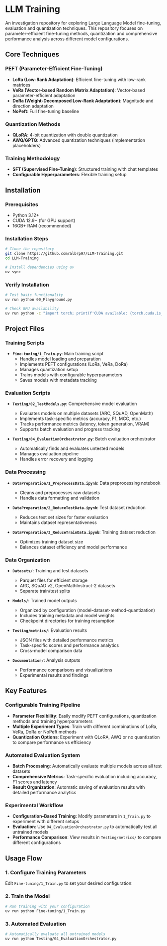 # LLM Training

An investigation repository for exploring Large Language Model fine-tuning, evaluation and quantization techniques. This repository focuses on parameter-efficient fine-tuning methods, quantization and comprehensive performance analysis across different model configurations.

## Core Techniques

### PEFT (Parameter-Efficient Fine-Tuning)
- **LoRa (Low-Rank Adaptation)**: Efficient fine-tuning with low-rank matrices
- **VeRa (Vector-based Random Matrix Adaptation)**: Vector-based parameter-efficient adaptation
- **DoRa (Weight-Decomposed Low-Rank Adaptation)**: Magnitude and direction adaptation
- **NoPeft**: Full fine-tuning baseline

### Quantization Methods
- **QLoRA**: 4-bit quantization with double quantization
- **AWQ/GPTQ**: Advanced quantization techniques (implementation placeholders)

### Training Methodology
- **SFT (Supervised Fine-Tuning)**: Structured training with chat templates
- **Configurable Hyperparameters**: Flexible training setup

## Installation

### Prerequisites
- Python 3.12+
- CUDA 12.9+ (for GPU support)
- 16GB+ RAM (recommended)

### Installation Steps

```bash
# Clone the repository
git clone https://github.com/albrp97/LLM-Training.git
cd LLM-Training

# Install dependencies using uv
uv sync
```

### Verify Installation
```bash
# Test basic functionality
uv run python 00_Playground.py

# Check GPU availability
uv run python -c "import torch; print(f'CUDA available: {torch.cuda.is_available()}')"
```

## Project Files

### Training Scripts
- **`Fine-tuning/1_Train.py`**: Main training script
  - Handles model loading and preparation
  - Implements PEFT configurations (LoRa, VeRa, DoRa)
  - Manages quantization setup
  - Trains models with configurable hyperparameters
  - Saves models with metadata tracking

### Evaluation Scripts
- **`Testing/02_TestModels.py`**: Comprehensive model evaluation
  - Evaluates models on multiple datasets (ARC, SQuAD, OpenMath)
  - Implements task-specific metrics (accuracy, F1, MCC, etc.)
  - Tracks performance metrics (latency, token generation, VRAM)
  - Supports batch evaluation and progress tracking

- **`Testing/04_EvaluationOrchestrator.py`**: Batch evaluation orchestrator
  - Automatically finds and evaluates untested models
  - Manages evaluation pipeline
  - Handles error recovery and logging

### Data Processing
- **`DataPreparation/1_PreprocessData.ipynb`**: Data preprocessing notebook
  - Cleans and preprocesses raw datasets
  - Handles data formatting and validation

- **`DataPreparation/2_ReduceTestData.ipynb`**: Test dataset reduction
  - Reduces test set sizes for faster evaluation
  - Maintains dataset representativeness

- **`DataPreparation/3_ReduceTrainData.ipynb`**: Training dataset reduction
  - Optimizes training dataset size
  - Balances dataset efficiency and model performance

### Data Organization
- **`Datasets/`**: Training and test datasets
  - Parquet files for efficient storage
  - ARC, SQuAD v2, OpenMathInstruct-2 datasets
  - Separate train/test splits

- **`Models/`**: Trained model outputs
  - Organized by configuration (model-dataset-method-quantization)
  - Includes training metadata and model weights
  - Checkpoint directories for training resumption

- **`Testing/metrics/`**: Evaluation results
  - JSON files with detailed performance metrics
  - Task-specific scores and performance analytics
  - Cross-model comparison data

- **`Documentation/`**: Analysis outputs
  - Performance comparisons and visualizations
  - Experimental results and findings

## Key Features

### Configurable Training Pipeline
- **Parameter Flexibility**: Easily modify PEFT configurations, quantization methods and training hyperparameters
- **Multiple Experiment Types**: Train with different combinations of LoRa, VeRa, DoRa or NoPeft methods
- **Quantization Options**: Experiment with QLoRA, AWQ or no quantization to compare performance vs efficiency

### Automated Evaluation System
- **Batch Processing**: Automatically evaluate multiple models across all test datasets
- **Comprehensive Metrics**: Task-specific evaluation including accuracy, F1 scores and latency
- **Result Organization**: Automatic saving of evaluation results with detailed performance analytics

### Experimental Workflow
- **Configuration-Based Training**: Modify parameters in `1_Train.py` to experiment with different setups
- **Evaluation**: Use `04_EvaluationOrchestrator.py` to automatically test all untrained models
- **Performance Comparison**: View results in `Testing/metrics/` to compare different configurations

## Usage Flow

### 1. Configure Training Parameters
Edit `Fine-tuning/1_Train.py` to set your desired configuration:

### 2. Train the Model
```bash
# Run training with your configuration
uv run python Fine-tuning/1_Train.py
```

### 3. Automated Evaluation
```bash
# Automatically evaluate all untrained models
uv run python Testing/04_EvaluationOrchestrator.py
```
